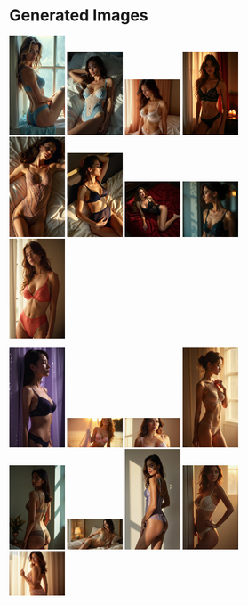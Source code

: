 # Generated Images



<img src="2025_06_25_01.webp" width="100"/> <img src="2025_06_25_02.webp" width="100"/> <img src="2025_06_25_03.webp" width="100"/> <img src="2025_06_25_04.webp" width="100"/> <img src="2025_06_25_05.webp" width="100"/> <img src="2025_06_25_06.webp" width="100"/> <img src="2025_06_25_07.webp" width="100"/> <img src="2025_06_25_08.webp" width="100"/> <img src="2025_06_25_09.webp" width="100"/>

<img src="2025_06_25_10.webp" width="100"/> <img src="2025_06_25_11.webp" width="100"/> <img src="2025_06_25_12.webp" width="100"/> <img src="2025_06_25_13.webp" width="100"/> <img src="2025_06_25_14.webp" width="100"/> <img src="2025_06_25_15.webp" width="100"/> <img src="2025_06_25_16.webp" width="100"/> <img src="2025_06_25_17.webp" width="100"/> <img src="2025_06_25_18.webp" width="100"/>